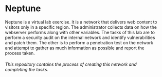 # Neptune
Neptune is a virtual lab exercise. It is a network that delivers web content to visitors only in a specific region. The administrator collects data on how the webserver performs along with other variables. The tasks of this lab are to perform a security audit on the internal network and identify vulnerabilities and patch them. The other is to perform a penetration test on the network and attempt to gather as much information as possible and report the process taken.
###### This repository contains the process of creating this network and completing the tasks.
